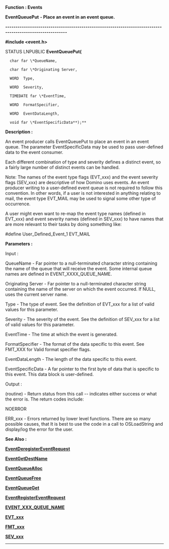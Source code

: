 




<!--
 /\* Font Definitions \*/
 @font-face
 {font-family:"Tms Rmn";
 panose-1:2 2 6 3 4 5 5 2 3 4;}
@font-face
 {font-family:Helv;
 panose-1:2 11 6 4 2 2 2 3 2 4;}
@font-face
 {font-family:"Cambria Math";
 panose-1:2 4 5 3 5 4 6 3 2 4;}
 /\* Style Definitions \*/
 p.MsoNormal, li.MsoNormal, div.MsoNormal
 {margin-top:0cm;
 margin-right:0cm;
 margin-bottom:8.0pt;
 margin-left:0cm;
 line-height:107%;
 font-size:11.0pt;
 font-family:"Calibri",sans-serif;}
.MsoChpDefault
 {font-size:11.0pt;}
.MsoPapDefault
 {margin-bottom:8.0pt;
 line-height:107%;}
 /\* Page Definitions \*/
 @page WordSection1
 {size:612.0pt 792.0pt;
 margin:72.0pt 72.0pt 72.0pt 72.0pt;}
div.WordSection1
 {page:WordSection1;}
-->




 


**Function : Events**



**EventQueuePut** **- Place an
event in an event queue.**


**----------------------------------------------------------------------------------------------------------**



**#include <event.h>**



STATUS
LNPUBLIC **EventQueuePut(**  

      char far \*QueueName,  

      char far \*Originating Server,  

      WORD  Type,  

      WORD  Severity,  

      TIMEDATE far \*EventTime,  

      WORD  FormatSpecifier,  

      WORD  EventDataLength,  

      void far \*EventSpecificData**);**



**Description :**



An event
producer calls EventQueuePut to place an event in an event queue. The parameter
EventSpecificData may be used to pass user-defined data to the event consumer.  

  

Each different combination of type and severity defines a distinct event, so a
fairly large number of distinct events can be handled.  

  

Note: The names of the event type flags (EVT\_xxx) and the event severity flags
(SEV\_xxx) are descriptive of how Domino uses events. An event producer writing
to a user-defined event queue  is not required to follow this convention.   In
other words, if a user is not interested in anything relating to mail, the
event type EVT\_MAIL may be used to signal some other type of occurrence.  

  

A user might even want to re-map the event type names (defined in EVT\_xxx)  and
event severity names (defined in SEV\_xxx) to have names that are more relevant
to their tasks by doing something like:  

  

#define   User\_Defined\_Event\_1    EVT\_MAIL  

  




 


**Parameters :**



Input :  

QueueName  -  Far pointer to a null-terminated character string containing the
name of the queue that will receive the event.  Some internal queue names are
defined in EVENT\_XXXX\_QUEUE\_NAME.  

  

Originating Server  -  Far pointer to a null-terminated character string
containing the name of the server on which the event occurred.  If NULL, uses
the current server name.    

  

Type  -  The type of event.  See the definition of EVT\_xxx for a list of valid
values for this parameter.   

  

Severity  -  The severity of the event.  See the definition of SEV\_xxx for a
list of valid values for this parameter.  

  

EventTime  -  The time at which the event is generated.  

  

FormatSpecifier  -  The format of the data specific to this event.  See FMT\_XXX
for Valid format specifier flags.  

  

EventDataLength  -  The length of the data specific to this event.  

  

EventSpecificData  -  A far pointer to the first byte of data that is specific
to this event.  This data block is user-defined.  

  




Output :  

(routine)  -  Return status from this call -- indicates either success or what
the error is. The return codes include:  

  

NOERROR  

ERR\_xxx - Errors returned by lower level functions.  There are so many possible
causes, that It is best to use the code in a call to OSLoadString and
display/log the error for the user.  

  

  

  

  




 **See Also :**


**[EventDeregisterEventRequest](EventDeregisterEventRequest.md)**


**[EventGetDestName](EventGetDestName.md)**


**[EventQueueAlloc](EventQueueAlloc.md)**


**[EventQueueFree](EventQueueFree.md)**


**[EventQueueGet](EventQueueGet.md)**


**[EventRegisterEventRequest](EventRegisterEventRequest.md)**


**[EVENT\_XXX\_QUEUE\_NAME](notes:///8525872100478C66/61FD4E9848264AD28525620B006BA8BD/65C2DCF646ACBE4185256AD10049586B)**


**[EVT\_xxx](notes:///8525872100478C66/61FD4E9848264AD28525620B006BA8BD/00EB004E00DC007F85255E8A0077FF23)**


**[FMT\_xxx](notes:///8525872100478C66/61FD4E9848264AD28525620B006BA8BD/C084B9CD95B090BA852562040059CC36)**


**[SEV\_xxx](notes:///8525872100478C66/61FD4E9848264AD28525620B006BA8BD/00D0001E0008006E85255E8A0077FF24)**



----------------------------------------------------------------------------------------------------------


 





